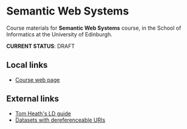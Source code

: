 # Semantic Web Systems

Course materials for **Semantic Web Systems** course, in the School of Informatics at the University of Edinburgh.

**CURRENT STATUS**: DRAFT

## Local links

* [Course web page](http://www.inf.ed.ac.uk/teaching/courses/masws/)

## External links

* [Tom Heath's LD guide](http://wifo5-03.informatik.uni-mannheim.de/bizer/pub/LinkedDataTutorial/)
* [Datasets with dereferenceable URIs](esw.w3.org/topic/TaskForces/CommunityProjects/LinkingOpenData/DataSets)